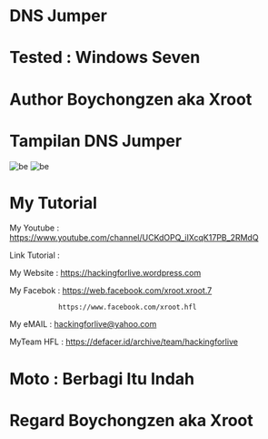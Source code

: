 # DNS Jumper

# Tested : Windows Seven 

# Author Boychongzen aka Xroot

# Tampilan DNS Jumper
![be](https://raw.githubusercontent.com/boychongzen18/DnsJumper/master/dns.jpg)
![be](https://raw.githubusercontent.com/boychongzen18/DnsJumper/master/dns0.jpg)

# My Tutorial
My Youtube    : https://www.youtube.com/channel/UCKdOPQ_iIXcqK17PB_2RMdQ

Link Tutorial :

My Website    : https://hackingforlive.wordpress.com

My Facebok    : https://web.facebook.com/xroot.xroot.7

                https://www.facebook.com/xroot.hfl

My eMAIL      : hackingforlive@yahoo.com

MyTeam HFL    : https://defacer.id/archive/team/hackingforlive

# Moto : Berbagi Itu Indah

# Regard Boychongzen aka Xroot
